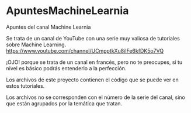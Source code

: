 # ApuntesMachineLearnia
Apuntes del canal Machine Learnia

Se trata de un canal de YouTube con una serie muy valiosa de tutoriales sobre Machine Learning. 
https://www.youtube.com/channel/UCmpptkXu8iIFe6kfDK5o7VQ

¡OJO! porque se trata de un canal en francés, pero no te preocupes, si tu nivel es básico podrás entenderlo a la perfección. 

Los archivos de este proyecto contienen el código que se puede ver en estos tutoriales. 

Los archivos no se corresponden con el número de la serie del canal, sino que están agrupados por la temática que tratan. 
